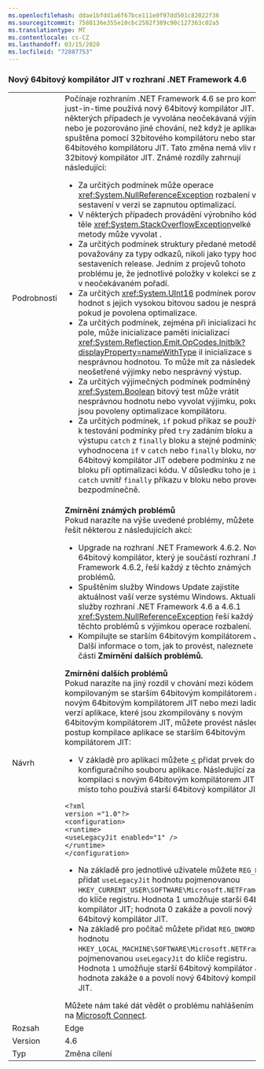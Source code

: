 ```yaml
---
ms.openlocfilehash: ddae1bfdd1a6f67bce111e0f97dd501c82022f36
ms.sourcegitcommit: 7588136e355e10cbc2582f389c90c127363c02a5
ms.translationtype: MT
ms.contentlocale: cs-CZ
ms.lasthandoff: 03/15/2020
ms.locfileid: "72887753"
---
```

### <a name="new-64-bit-jit-compiler-in-the-net-framework-46"></a>Nový 64bitový kompilátor JIT v rozhraní .NET Framework 4.6

|   |   |
|---|---|
|Podrobnosti|Počínaje rozhraním .NET Framework 4.6 se pro kompilaci just-in-time používá nový 64bitový kompilátor JIT. V některých případech je vyvolána neočekávaná výjimka nebo je pozorováno jiné chování, než když je aplikace spuštěna pomocí 32bitového kompilátoru nebo staršího 64bitového kompilátoru JIT. Tato změna nemá vliv na 32bitový kompilátor JIT. Známé rozdíly zahrnují následující:<ul><li>Za určitých podmínek může operace <xref:System.NullReferenceException> rozbalení vyvolat sestavení v verzi se zapnutou optimalizací.</li><li>V některých případech provádění výrobního kódu v těle <xref:System.StackOverflowException>velké metody může vyvolat .</li><li>Za určitých podmínek struktury předané metodě jsou považovány za typy odkazů, nikoli jako typy hodnot v sestaveních release. Jedním z projevů tohoto problému je, že jednotlivé položky v kolekci se zobrazí v neočekávaném pořadí.</li><li>Za určitých <xref:System.UInt16> podmínek porovnání hodnot s jejich vysokou bitovou sadou je nesprávné, pokud je povolena optimalizace.</li><li>Za určitých podmínek, zejména při inicializaci hodnot pole, může inicializace paměti inicializací <xref:System.Reflection.Emit.OpCodes.Initblk?displayProperty=nameWithType> il inicializace s nesprávnou hodnotou. To může mít za následek neošetřené výjimky nebo nesprávný výstup.</li><li>Za určitých výjimečných podmínek podmíněný <xref:System.Boolean> bitový test může vrátit nesprávnou hodnotu nebo vyvolat výjimku, pokud jsou povoleny optimalizace kompilátoru.</li><li>Za určitých podmínek, <code>if</code> pokud příkaz se používá <code>try</code> k testování podmínky před <code>try</code> zadáním bloku a výstupu <code>catch</code> z <code>finally</code> bloku a stejné podmínky je vyhodnocena <code>if</code> v <code>catch</code> nebo <code>finally</code> bloku, nový 64bitový kompilátor JIT odebere podmínku z nebo bloku při optimalizaci kódu. V důsledku toho je <code>if</code> kód <code>catch</code> uvnitř <code>finally</code> příkazu v bloku nebo proveden bezpodmínečně.</li></ul>|
|Návrh|**Zmírnění známých problémů** <br/> Pokud narazíte na výše uvedené problémy, můžete je řešit některou z následujících akcí:<ul><li>Upgrade na rozhraní .NET Framework 4.6.2. Nový 64bitový kompilátor, který je součástí rozhraní .NET Framework 4.6.2, řeší každý z těchto známých problémů.</li><li>Spuštěním služby Windows Update zajistíte aktuálnost vaší verze systému Windows. Aktualizace služby rozhraní .NET Framework 4.6 a 4.6.1 <xref:System.NullReferenceException> řeší každý z těchto problémů s výjimkou operace rozbalení.</li><li>Kompilujte se starším 64bitovým kompilátorem JIT. Další informace o tom, jak to provést, naleznete v části **Zmírnění dalších problémů.**</li></ul>**Zmírnění dalších problémů** <br/> Pokud narazíte na jiný rozdíl v chování mezi kódem kompilovaným se starším 64bitovým kompilátorem a novým 64bitovým kompilátorem JIT nebo mezi ladicí mi a verzí aplikace, které jsou zkompilovány s novým 64bitovým kompilátorem JIT, můžete provést následující postup kompilace aplikace se starším 64bitovým kompilátorem JIT:<ul><li>V základě pro aplikaci můžete [<](~/docs/framework/configure-apps/file-schema/runtime/uselegacyjit-element.md) přidat prvek do konfiguračního souboru aplikace. Následující zakáže kompilaci s novým 64bitovým kompilátorem JIT a místo toho používá starší 64bitový kompilátor JIT.</li></ul><pre><code class="lang-xml">&lt;?xml version =&quot;1.0&quot;?&gt;&#13;&#10;&lt;configuration&gt;&#13;&#10;&lt;runtime&gt;&#13;&#10;&lt;useLegacyJit enabled=&quot;1&quot; /&gt;&#13;&#10;&lt;/runtime&gt;&#13;&#10;&lt;/configuration&gt;&#13;&#10;</code></pre><ul><li>Na základě pro jednotlivé uživatele můžete <code>REG_DWORD</code> přidat <code>useLegacyJit</code> hodnotu pojmenovanou <code>HKEY_CURRENT_USER\SOFTWARE\Microsoft\.NETFramework</code> do klíče registru. Hodnota 1 umožňuje starší 64bitový kompilátor JIT; hodnota 0 zakáže a povolí nový 64bitový kompilátor JIT.</li><li>Na základě pro počítač můžete přidat <code>REG_DWORD</code> hodnotu <code>HKEY_LOCAL_MACHINE\SOFTWARE\Microsoft\.NETFramework</code> pojmenovanou <code>useLegacyJit</code> do klíče registru. Hodnota <code>1</code> umožňuje starší 64bitový kompilátor JIT; hodnota zakáže <code>0</code> a povolí nový 64bitový kompilátor JIT.</li></ul>Můžete nám také dát vědět o problému nahlášením chyby na [Microsoft Connect](https://connect.microsoft.com/VisualStudio).|
|Rozsah|Edge|
|Version|4.6|
|Typ|Změna cílení|
